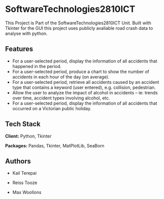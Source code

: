 
# SoftwareTechnologies2810ICT

This Project is Part of the SoftwareTechnologies2810ICT Unit. Built with Tkinter for the GUI this project uses publicly avaliable road crash data to analyse with python.  




## Features

- For a user-selected period, display the information of all accidents that happened in the period.
- For a user-selected period, produce a chart to show the number of accidents in each hour of the day (on average).
- For a user-selected period, retrieve all accidents caused by an accident type that contains a keyword (user entered), e.g. collision, pedestrian.
- Allow the user to analyze the impact of alcohol in accidents – ie: trends over time, accident types involving alcohol, etc.
- For a user-selected period, display the information of all accidents that occurred on a Victorian public holiday.


## Tech Stack

**Client:** Python, Tkinter

**Packages:** Pandas, Tkinter, MatPlotLib, SeaBorn


## Authors
- Kail Terepai

- Reiss Tooze

- Max Woollons

